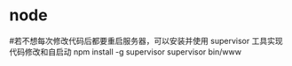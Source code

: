 # node

#若不想每次修改代码后都要重启服务器，可以安装并使用 supervisor 工具实现代码修改和自启动
npm install -g supervisor
supervisor bin/www